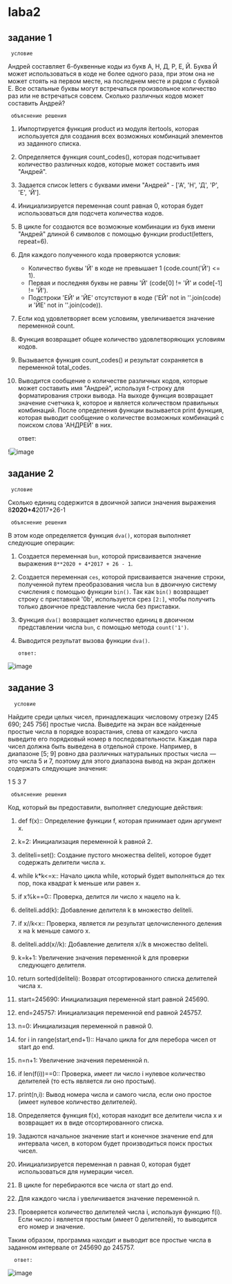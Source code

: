 # laba2

## задание 1

     условие

Андрей составляет 6-буквенные коды из букв А, Н, Д, Р, Е, Й. Буква Й может использоваться в коде не более одного раза, при этом она не может стоять на первом месте, на последнем месте и рядом с буквой Е. Все остальные буквы могут встречаться произвольное количество раз или не встречаться совсем. Сколько различных кодов может составить Андрей?

     объяснение решения

1. Импортируется функция product из модуля itertools, которая используется для создания всех возможных комбинаций элементов из заданного списка.
2. Определяется функция count_codes(), которая подсчитывает количество различных кодов, которые может составить имя "Андрей".
3. Задается список letters с буквами имени "Андрей" - ['А', 'Н', 'Д', 'Р', 'Е', 'Й'].
4. Инициализируется переменная count равная 0, которая будет использоваться для подсчета количества кодов.
5. В цикле for создаются все возможные комбинации из букв имени "Андрей" длиной 6 символов с помощью функции product(letters, repeat=6).
6. Для каждого полученного кода проверяются условия:
   - Количество буквы 'Й' в коде не превышает 1 (code.count('Й') <= 1).
   - Первая и последняя буквы не равны 'Й' (code[0] != 'Й' и code[-1] != 'Й').
   - Подстроки 'ЕЙ' и 'ЙЕ' отсутствуют в коде ('ЕЙ' not in ''.join(code) и 'ЙЕ' not in ''.join(code)).

7. Если код удовлетворяет всем условиям, увеличивается значение переменной count.
8. Функция возвращает общее количество удовлетворяющих условиям кодов.
9. Вызывается функция count_codes() и результат сохраняется в переменной total_codes.
10. Выводится сообщение о количестве различных кодов, которые может составить имя "Андрей", используя f-строку для форматирования строки вывода.
На выходе функция возвращает значение счетчика k, которое и является количеством правильных комбинаций. После определения функции вызывается print функция, которая выводит сообщение о количестве возможных комбинаций с поиском слова 'АНДРЕЙ' в них.

     ответ:

!![image](https://github.com/KseniyaMaystrenko/laba2/assets/152999073/6cc8b728-93c5-4fe1-91b0-6abdade2838d)


## задание 2

     условие

Сколько единиц содержится в двоичной записи значения выражения 8**2020+4**2017+26-1

     объяснение решения

В этом коде определяется функция `dva()`, которая выполняет следующие операции:

1. Создается переменная `bun`, которой присваивается значение выражения `8**2020 + 4*2017 + 26 - 1`.
2. Создается переменная `ces`, которой присваивается значение строки, полученной путем преобразования числа `bun` в двоичную систему счисления с помощью функции `bin()`. Так как `bin()` возвращает строку с приставкой '0b', используется срез `[2:]`, чтобы получить только двоичное представление числа без приставки.
3. Функция `dva()` возвращает количество единиц в двоичном представлении числа `bun`, с помощью метода `count('1')`.
4. Выводится результат вызова функции `dva()`.

       ответ:

![image](https://github.com/KseniyaMaystrenko/laba2/assets/152999073/cf6616ef-4abc-4a72-8b19-b065e5acba0d)


## задание 3

      условие

Найдите среди целых чисел, принадлежащих числовому отрезку [245 690; 245 756]  простые числа. Выведите на экран все найденные простые числа в порядке возрастания, слева от каждого числа выведите его порядковый номер в последовательности. Каждая пара чисел должна быть выведена в отдельной строке. Например, в диапазоне [5; 9]  ровно два различных натуральных простых числа  — это числа 5 и 7, поэтому для этого диапазона вывод на экран должен содержать следующие значения:   

  1   5
  3   7

     объяснение решения

Код, который вы предоставили, выполняет следующие действия:

1. def f(x):: Определение функции f, которая принимает один аргумент x.
2. k=2: Инициализация переменной k равной 2.
3. deliteli=set(): Создание пустого множества deliteli, которое будет содержать делители числа x.
4. while k*k<=x:: Начало цикла while, который будет выполняться до тех пор, пока квадрат k меньше или равен x.
5. if x%k==0:: Проверка, делится ли число x нацело на k.
6. deliteli.add(k): Добавление делителя k в множество deliteli.
7. if x//k<x:: Проверка, является ли результат целочисленного деления x на k меньше самого x.
8. deliteli.add(x//k): Добавление делителя x//k в множество deliteli.
9. k=k+1: Увеличение значения переменной k для проверки следующего делителя.
10. return sorted(deliteli): Возврат отсортированного списка делителей числа x.
11. start=245690: Инициализация переменной start равной 245690.
12. end=245757: Инициализация переменной end равной 245757.
13. n=0: Инициализация переменной n равной 0.
14. for i in range(start,end+1):: Начало цикла for для перебора чисел от start до end.
15. n=n+1: Увеличение значения переменной n.
16. if len(f(i))==0:: Проверка, имеет ли число i нулевое количество делителей (то есть является ли оно простым).
17. print(n,i): Вывод номера числа и самого числа, если оно простое (имеет нулевое количество делителей).

1. Определяется функция f(x), которая находит все делители числа x и возвращает их в виде отсортированного списка.
2. Задаются начальное значение start и конечное значение end для интервала чисел, в котором будет производиться поиск простых чисел.
3. Инициализируется переменная n равная 0, которая будет использоваться для нумерации чисел.
4. В цикле for перебираются все числа от start до end.
5. Для каждого числа i увеличивается значение переменной n.
6. Проверяется количество делителей числа i, используя функцию f(i). Если число i является простым (имеет 0 делителей), то выводится его номер и значение.

Таким образом, программа находит и выводит все простые числа в заданном интервале от 245690 до 245757.

      ответ:

![image](https://github.com/KseniyaMaystrenko/laba2/assets/152999073/b0e6868a-c2cc-4fe8-9bf9-dfe293248879)
